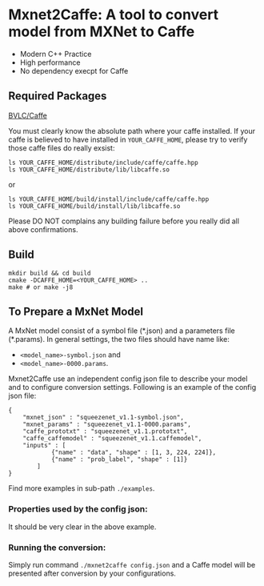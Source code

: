 
# Mxnet2Caffe: A tool to convert model from MXNet to Caffe
- Modern C++ Practice
- High performance
- No dependency execpt for Caffe

## Required Packages
[BVLC/Caffe](https://github.com/BVLC/caffe)

You must clearly know the absolute path where your caffe installed. If your caffe is believed to have installed in `YOUR_CAFFE_HOME`, please try to verify those caffe files do really exsist:
```
ls YOUR_CAFFE_HOME/distribute/include/caffe/caffe.hpp
ls YOUR_CAFFE_HOME/distribute/lib/libcaffe.so
```
or
```
ls YOUR_CAFFE_HOME/build/install/include/caffe/caffe.hpp
ls YOUR_CAFFE_HOME/build/install/lib/libcaffe.so
```
Please DO NOT complains any building failure before you really did all above confirmations.

## Build
```
mkdir build && cd build
cmake -DCAFFE_HOME=<YOUR_CAFFE_HOME> ..
make # or make -j8
```

## To Prepare a MxNet Model
A MxNet model consist of a symbol file (\*.json) and a parameters file (\*.params). In general settings, the two files should have name like:
 - `<model_name>-symbol.json` and
 - `<model_name>-0000.params`.

Mxnet2Caffe use an independent config json file to describe your model and to configure conversion settings. Following is an example of the config json file:
```
{
	"mxnet_json" : "squeezenet_v1.1-symbol.json",
	"mxnet_params" : "squeezenet_v1.1-0000.params",
	"caffe_prototxt" : "squeezenet_v1.1.prototxt",
	"caffe_caffemodel" : "squeezenet_v1.1.caffemodel",
	"inputs" : [
			{"name" : "data", "shape" : [1, 3, 224, 224]},
			{"name" : "prob_label", "shape" : [1]}
		]
}
```
Find more examples in sub-path `./examples`.

### Properties used by the config json:
It should be very clear in the above example.

### Running the conversion:
Simply run command `./mxnet2caffe config.json` and a Caffe model will be presented after conversion by your configurations.

